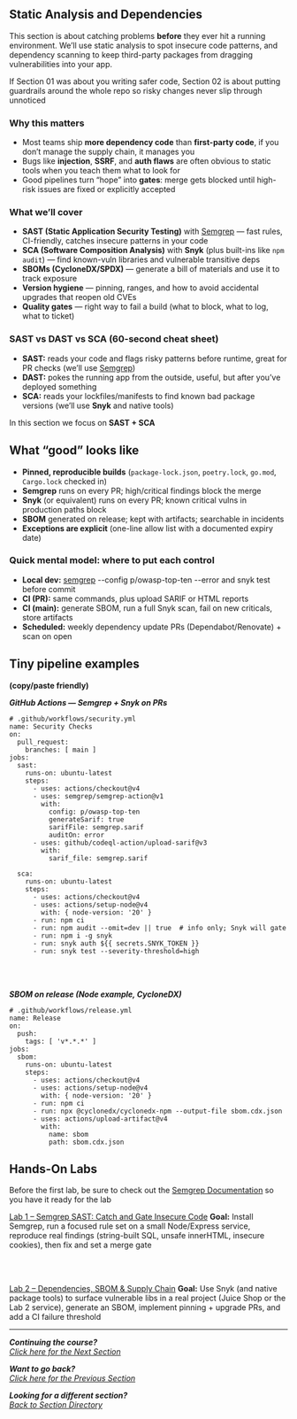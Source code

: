 ## Static Analysis and Dependencies
This section is about catching problems **before** they ever hit a running environment. We’ll use static analysis to spot insecure code patterns, and dependency scanning to keep third-party packages from dragging vulnerabilities into your app.

If Section 01 was about you writing safer code, Section 02 is about putting guardrails around the whole repo so risky changes never slip through unnoticed

### Why this matters
- Most teams ship **more dependency code** than **first-party code**, if you don’t manage the supply chain, it manages you
- Bugs like **injection**, **SSRF**, and **auth flaws** are often obvious to static tools when you teach them what to look for
- Good pipelines turn “hope” into **gates**: merge gets blocked until high-risk issues are fixed or explicitly accepted

### What we’ll cover
- **SAST (Static Application Security Testing)** with [Semgrep](/courseFiles/tools/semgrep.md) — fast rules, CI-friendly, catches insecure patterns in your code
- **SCA (Software Composition Analysis)** with **Snyk** (plus built-ins like ``npm audit``) — find known-vuln libraries and vulnerable transitive deps
- **SBOMs (CycloneDX/SPDX)** — generate a bill of materials and use it to track exposure
- **Version hygiene** — pinning, ranges, and how to avoid accidental upgrades that reopen old CVEs
- **Quality gates** — right way to fail a build (what to block, what to log, what to ticket)

### SAST vs DAST vs SCA (60-second cheat sheet)
- **SAST:** reads your code and flags risky patterns before runtime, great for PR checks (we’ll use [Semgrep](/courseFiles/tools/semgrep.md))
- **DAST:** pokes the running app from the outside, useful, but after you’ve deployed something
- **SCA:** reads your lockfiles/manifests to find known bad package versions (we’ll use **Snyk** and native tools)

In this section we focus on **SAST + SCA**

## What “good” looks like
- **Pinned, reproducible builds** (``package-lock.json``, ``poetry.lock``, ``go.mod``, ``Cargo.lock`` checked in)
- **Semgrep** runs on every PR; high/critical findings block the merge
- **Snyk** (or equivalent) runs on every PR; known critical vulns in production paths block
- **SBOM** generated on release; kept with artifacts; searchable in incidents
- **Exceptions are explicit** (one-line allow list with a documented expiry date)

### Quick mental model: where to put each control
- **Local dev:** [semgrep](/courseFiles/tools/semgrep.md) --config p/owasp-top-ten --error and snyk test before commit
- **CI (PR):** same commands, plus upload SARIF or HTML reports
- **CI (main):** generate SBOM, run a full Snyk scan, fail on new criticals, store artifacts
- **Scheduled:** weekly dependency update PRs (Dependabot/Renovate) + scan on open

## Tiny pipeline examples 
**(copy/paste friendly)**


***GitHub Actions — Semgrep + Snyk on PRs***
```
# .github/workflows/security.yml
name: Security Checks
on:
  pull_request:
    branches: [ main ]
jobs:
  sast:
    runs-on: ubuntu-latest
    steps:
      - uses: actions/checkout@v4
      - uses: semgrep/semgrep-action@v1
        with:
          config: p/owasp-top-ten
          generateSarif: true
          sarifFile: semgrep.sarif
          auditOn: error
      - uses: github/codeql-action/upload-sarif@v3
        with:
          sarif_file: semgrep.sarif

  sca:
    runs-on: ubuntu-latest
    steps:
      - uses: actions/checkout@v4
      - uses: actions/setup-node@v4
        with: { node-version: '20' }
      - run: npm ci
      - run: npm audit --omit=dev || true  # info only; Snyk will gate
      - run: npm i -g snyk
      - run: snyk auth ${{ secrets.SNYK_TOKEN }}
      - run: snyk test --severity-threshold=high
```

<br><br>

***SBOM on release (Node example, CycloneDX)***
```
# .github/workflows/release.yml
name: Release
on:
  push:
    tags: [ 'v*.*.*' ]
jobs:
  sbom:
    runs-on: ubuntu-latest
    steps:
      - uses: actions/checkout@v4
      - uses: actions/setup-node@v4
        with: { node-version: '20' }
      - run: npm ci
      - run: npx @cyclonedx/cyclonedx-npm --output-file sbom.cdx.json
      - uses: actions/upload-artifact@v4
        with:
          name: sbom
          path: sbom.cdx.json
```

## Hands-On Labs
Before the first lab, be sure to check out the [Semgrep Documentation](/courseFiles/tools/semgrep.md) so you have it ready for the lab

[Lab 1 – Semgrep SAST: Catch and Gate Insecure Code](/courseFiles/Section_02-staticAnalysisAndDependencies/Lab1.md)
**Goal:** Install Semgrep, run a focused rule set on a small Node/Express service, reproduce real findings (string-built SQL, unsafe innerHTML, insecure cookies), then fix and set a merge gate

<br><br>

[Lab 2 – Dependencies, SBOM & Supply Chain](/courseFiles/Section_02-staticAnalysisAndDependencies/Lab2.md)
**Goal:** Use Snyk (and native package tools) to surface vulnerable libs in a real project (Juice Shop or the Lab 2 service), generate an SBOM, implement pinning + upgrade PRs, and add a CI failure threshold


***                                                       

<b><i>Continuing the course?</b>
</br>
[Click here for the Next Section](/courseFiles/Section_03-ciCdAndSecretsManagement/secretsManagement.md)</i>

<b><i>Want to go back?</b>
</br>
[Click here for the Previous Section](/courseFiles/Section_01-secureCoding_Basics/secureCoding_Basics.md)

<b><i>Looking for a different section? </b></br>[Back to Section Directory](/coursenavigation.md)</i>

